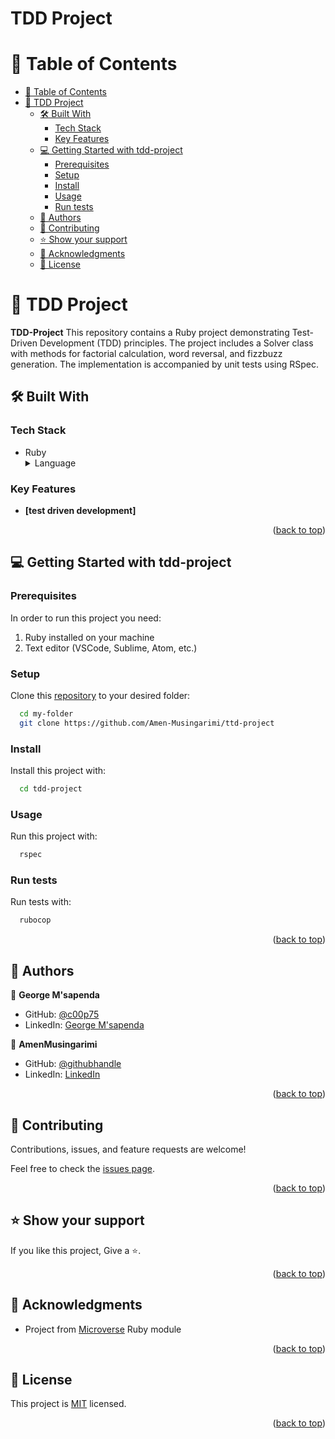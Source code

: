 <h1><b>TDD Project</b></h1>

# 📗 Table of Contents

- [📗 Table of Contents](#-table-of-contents)
- [📖 TDD Project ](#-tdd-project-)
  - [🛠 Built With ](#-built-with-)
    - [Tech Stack ](#tech-stack-)
    - [Key Features ](#key-features-)
  - [💻 Getting Started with tdd-project ](#-getting-started-with-tdd-project-)
    - [Prerequisites](#prerequisites)
    - [Setup](#setup)
    - [Install](#install)
    - [Usage](#usage)
    - [Run tests](#run-tests)
  - [👥 Authors ](#-authors-)
  - [🤝 Contributing ](#-contributing-)
  - [⭐️ Show your support ](#️-show-your-support-)
  - [🙏 Acknowledgments ](#-acknowledgments-)
  - [📝 License ](#-license-)

# 📖 TDD Project <a name="about-project"></a>

**TDD-Project** This repository contains a Ruby project demonstrating Test-Driven Development (TDD) principles. The project includes a Solver class with methods for factorial calculation, word reversal, and fizzbuzz generation. The implementation is accompanied by unit tests using RSpec.

## 🛠 Built With <a name="built-with"></a>

### Tech Stack <a name="tech-stack"></a>

- Ruby
  <details>
    <summary>Language</summary>
    <ul>
      <li><a href="https://www.ruby-lang.org/en/">Ruby</a></li>
    </ul>
  </details>

### Key Features <a name="key-features"></a>

- **[test driven development]**

<p align="right">(<a href="#readme-top">back to top</a>)</p>

## 💻 Getting Started with tdd-project <a name="getting-started"></a>

### Prerequisites

In order to run this project you need:

1. Ruby installed on your machine
2. Text editor (VSCode, Sublime, Atom, etc.)

### Setup

Clone this [repository](https://github.com/Amen-Musingarimi/ttd-project) to your desired folder:

```sh
  cd my-folder
  git clone https://github.com/Amen-Musingarimi/ttd-project
```

### Install

Install this project with:

```sh
  cd tdd-project
```

### Usage

Run this project with:

```sh
  rspec
```

### Run tests

Run tests with:

```sh
  rubocop
```

<p align="right">(<a href="#readme-top">back to top</a>)</p>

## 👥 Authors <a name="authors"></a>

👤 **George M'sapenda**

- GitHub: [@c00p75](https://github.com/c00p75)
- LinkedIn: [George M'sapenda](https://www.linkedin.com/in/georgemsapenda/)

👤 **AmenMusingarimi**

- GitHub: [@githubhandle](https://github.com/Amen-Musingarimi)
- LinkedIn: [LinkedIn](https://linkedin.com/in/atmusingarimi/)

<p align="right">(<a href="#readme-top">back to top</a>)</p>

## 🤝 Contributing <a name="contributing"></a>

Contributions, issues, and feature requests are welcome!

Feel free to check the [issues page](https://github.com/Amen-Musingarimi/ttd-project/issues).

<p align="right">(<a href="#readme-top">back to top</a>)</p>

## ⭐️ Show your support <a name="support"></a>

If you like this project, Give a ⭐️.

<p align="right">(<a href="#readme-top">back to top</a>)</p>

## 🙏 Acknowledgments <a name="acknowledgements"></a>

- Project from [Microverse](https://github.com/microverseinc/curriculum-transversal-skills/blob/main/testing/tdd_project.md) Ruby module

<p align="right">(<a href="#readme-top">back to top</a>)</p>

<!-- LICENSE -->

## 📝 License <a name="license"></a>

This project is [MIT](./LICENSE) licensed.

<p align="right">(<a href="#readme-top">back to top</a>)</p>
